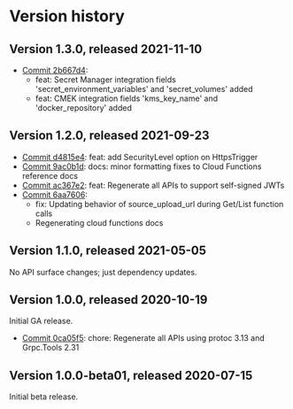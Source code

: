 # Version history

## Version 1.3.0, released 2021-11-10

- [Commit 2b667d4](https://github.com/googleapis/google-cloud-dotnet/commit/2b667d4):
  - feat: Secret Manager integration fields 'secret_environment_variables' and 'secret_volumes' added
  - feat: CMEK integration fields 'kms_key_name' and 'docker_repository' added

## Version 1.2.0, released 2021-09-23

- [Commit d4815e4](https://github.com/googleapis/google-cloud-dotnet/commit/d4815e4): feat: add SecurityLevel option on HttpsTrigger
- [Commit 9ac0b1d](https://github.com/googleapis/google-cloud-dotnet/commit/9ac0b1d): docs: minor formatting fixes to Cloud Functions reference docs
- [Commit ac367e2](https://github.com/googleapis/google-cloud-dotnet/commit/ac367e2): feat: Regenerate all APIs to support self-signed JWTs
- [Commit 6aa7606](https://github.com/googleapis/google-cloud-dotnet/commit/6aa7606):
  - fix: Updating behavior of source_upload_url during Get/List function calls
  - Regenerating cloud functions docs

## Version 1.1.0, released 2021-05-05

No API surface changes; just dependency updates.

## Version 1.0.0, released 2020-10-19

Initial GA release.

- [Commit 0ca05f5](https://github.com/googleapis/google-cloud-dotnet/commit/0ca05f5): chore: Regenerate all APIs using protoc 3.13 and Grpc.Tools 2.31

## Version 1.0.0-beta01, released 2020-07-15

Initial beta release.


